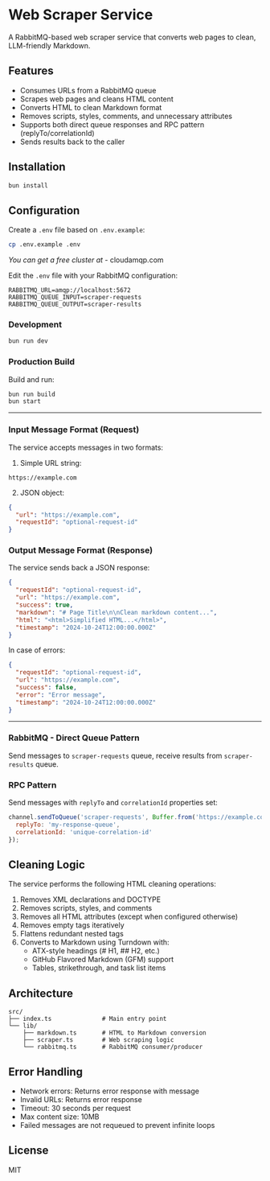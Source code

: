 # Web Scraper Service

A RabbitMQ-based web scraper service that converts web pages to clean, LLM-friendly Markdown.

## Features

- Consumes URLs from a RabbitMQ queue
- Scrapes web pages and cleans HTML content
- Converts HTML to clean Markdown format
- Removes scripts, styles, comments, and unnecessary attributes
- Supports both direct queue responses and RPC pattern (replyTo/correlationId)
- Sends results back to the caller

## Installation

```bash
bun install
```

## Configuration

Create a `.env` file based on `.env.example`:

```bash
cp .env.example .env
```

*You can get a free cluster at -*  cloudamqp.com

Edit the `.env` file with your RabbitMQ configuration:

```env
RABBITMQ_URL=amqp://localhost:5672
RABBITMQ_QUEUE_INPUT=scraper-requests
RABBITMQ_QUEUE_OUTPUT=scraper-results
```

### Development

```bash
bun run dev
```

### Production Build

Build and run:

```bash
bun run build
bun start
```

---

### Input Message Format (Request)

The service accepts messages in two formats:

1. Simple URL string:
```
https://example.com
```

2. JSON object:
```json
{
  "url": "https://example.com",
  "requestId": "optional-request-id"
}
```

### Output Message Format (Response)

The service sends back a JSON response:

```json
{
  "requestId": "optional-request-id",
  "url": "https://example.com",
  "success": true,
  "markdown": "# Page Title\n\nClean markdown content...",
  "html": "<html>Simplified HTML...</html>",
  "timestamp": "2024-10-24T12:00:00.000Z"
}
```

In case of errors:

```json
{
  "requestId": "optional-request-id",
  "url": "https://example.com",
  "success": false,
  "error": "Error message",
  "timestamp": "2024-10-24T12:00:00.000Z"
}
```

---

### RabbitMQ - Direct Queue Pattern

Send messages to `scraper-requests` queue, receive results from `scraper-results` queue.

### RPC Pattern

Send messages with `replyTo` and `correlationId` properties set:

```javascript
channel.sendToQueue('scraper-requests', Buffer.from('https://example.com'), {
  replyTo: 'my-response-queue',
  correlationId: 'unique-correlation-id'
});
```

## Cleaning Logic

The service performs the following HTML cleaning operations:

1. Removes XML declarations and DOCTYPE
2. Removes scripts, styles, and comments
3. Removes all HTML attributes (except when configured otherwise)
4. Removes empty tags iteratively
5. Flattens redundant nested tags
6. Converts to Markdown using Turndown with:
   - ATX-style headings (# H1, ## H2, etc.)
   - GitHub Flavored Markdown (GFM) support
   - Tables, strikethrough, and task list items

## Architecture

```
src/
├── index.ts              # Main entry point
└── lib/
    ├── markdown.ts       # HTML to Markdown conversion
    ├── scraper.ts        # Web scraping logic
    └── rabbitmq.ts       # RabbitMQ consumer/producer
```

## Error Handling

- Network errors: Returns error response with message
- Invalid URLs: Returns error response
- Timeout: 30 seconds per request
- Max content size: 10MB
- Failed messages are not requeued to prevent infinite loops

## License

MIT